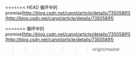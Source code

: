 <<<<<<< HEAD
循环中的promise[http://blog.csdn.net/canot/article/details/73505891](http://blog.csdn.net/canot/article/details/73505891)

=======
循环中的promise[http://blog.csdn.net/canot/article/details/73505891](http://blog.csdn.net/canot/article/details/73505891)

>>>>>>> origin/master
